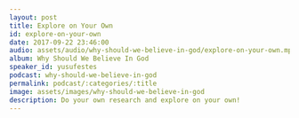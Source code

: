 ```yaml
---
layout: post
title: Explore on Your Own
id: explore-on-your-own
date: 2017-09-22 23:46:00
audio: assets/audio/why-should-we-believe-in-god/explore-on-your-own.mp3
album: Why Should We Believe In God
speaker_id: yusufestes
podcast: why-should-we-believe-in-god
permalink: podcast/:categories/:title
image: assets/images/why-should-we-believe-in-god
description: Do your own research and explore on your own!
---
```

